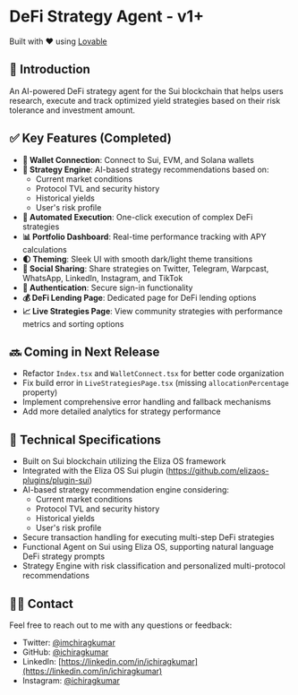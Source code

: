 
# DeFi Strategy Agent - v1+

Built with ❤️ using [Lovable](https://lovable.dev)

## 🚀 Introduction

An AI-powered DeFi strategy agent for the Sui blockchain that helps users research, execute and track optimized yield strategies based on their risk tolerance and investment amount.

## ✅ Key Features (Completed)

- **🔐 Wallet Connection**: Connect to Sui, EVM, and Solana wallets
- **🧠 Strategy Engine**: AI-based strategy recommendations based on:
  - Current market conditions
  - Protocol TVL and security history
  - Historical yields
  - User's risk profile
- **🚀 Automated Execution**: One-click execution of complex DeFi strategies
- **📊 Portfolio Dashboard**: Real-time performance tracking with APY calculations
- **🌓 Theming**: Sleek UI with smooth dark/light theme transitions
- **🔄 Social Sharing**: Share strategies on Twitter, Telegram, Warpcast, WhatsApp, LinkedIn, Instagram, and TikTok
- **🔑 Authentication**: Secure sign-in functionality
- **💰 DeFi Lending Page**: Dedicated page for DeFi lending options
- **📈 Live Strategies Page**: View community strategies with performance metrics and sorting options

## 🔜 Coming in Next Release

- Refactor `Index.tsx` and `WalletConnect.tsx` for better code organization
- Fix build error in `LiveStrategiesPage.tsx` (missing `allocationPercentage` property)
- Implement comprehensive error handling and fallback mechanisms
- Add more detailed analytics for strategy performance

## 🔧 Technical Specifications

- Built on Sui blockchain utilizing the Eliza OS framework
- Integrated with the Eliza OS Sui plugin (https://github.com/elizaos-plugins/plugin-sui)
- AI-based strategy recommendation engine considering:
  - Current market conditions
  - Protocol TVL and security history
  - Historical yields
  - User's risk profile
- Secure transaction handling for executing multi-step DeFi strategies
- Functional Agent on Sui using Eliza OS, supporting natural language DeFi strategy prompts
- Strategy Engine with risk classification and personalized multi-protocol recommendations

## 👨‍💻 Contact

Feel free to reach out to me with any questions or feedback:

- Twitter: [@imchiragkumar](https://twitter.com/imchiragkumar)
- GitHub: [@ichiragkumar](https://github.com/ichiragkumar)
- LinkedIn: [https://linkedin.com/in/ichiragkumar](https://linkedin.com/in/ichiragkumar)
- Instagram: [@ichiragkumar](https://instagram.com/ichiragkumar)
